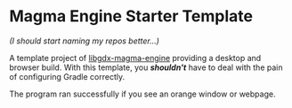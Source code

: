 # Magma Engine Starter Template 
*(I should start naming my repos better...)*

A template project of [libgdx-magma-engine](https://github.com/bramtechs/libgdx-magma-engine) providing a desktop and browser build.
With this template, you ***shouldn't*** have to deal with the pain of configuring Gradle correctly.

The program ran successfully if you see an orange window or webpage.

